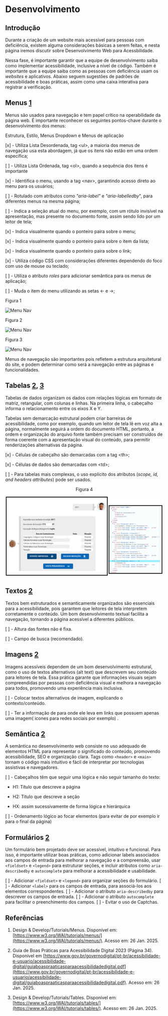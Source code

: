 
# Desenvolvimento

  

  

## Introdução

  

Durante a criação de um website mais acessível para pessoas com deficiência, existem alguma considerações básicas a serem feitas, e nesta página iremos discutir sobre Desenvolvimento Web para Acessbilidade.

  

Nessa fase, é importante garantir que a equipe de desenvolvimento saiba como implementar acessibilidade, inclusive a nível de código. Também é importante que a equipe saiba como as pessoas com deficiência usam os _websites_ e aplicativos. Abaixo seguem sugestões de padrões de acessibilidade e boas práticas, assim como uma caixa interativa para registrar a verificação.

  

## Menus [1](#1)

Menus são usados para navegação e tem papel crítico na operabilidade da página web. É importante reconhecer os seguintes pontos-chave durante o desenvolvimento dos menus:

Estrutura, Estilo, Menus Dropdown e Menus de aplicação

  

[x] - Utiliza Lista Desordenada, tag \<ul>, a maioria dos menus de navegação usa esta abordagem, já que os itens não estão em uma ordem específica;

[ ] - Utiliza Lista Ordenada, tag \<ol>, quando a sequência dos itens é importante

[x] - Identifica o menu, usando a tag \<nav>, garantindo acesso direto ao menu para os usuários;

[ ] - Rotulado com atributos como _"aria-label"_ e _"aria-labelledby_", para diferentes menus na mesma página;

[ ] - Indica a seleção atual do menu, por exemplo, com um rótulo invisível na apresentação, mas presente no documento fonte, assim sendo lido por um leitor de tela;

[x] - Indica visualmente quando o ponteiro paira sobre o menu;

[x] - Indica visualmente quando o ponteiro paira sobre o item da lista;

[x] - Indica visualmente quando o ponteiro paira sobre o link;

[x] - Utiliza código CSS com considerações diferentes dependendo do foco com uso de mouse ou teclado;

[ ] - Utiliza o atributo _roles_ para adicionar semântica para os menus de aplicação;

[ ] - Muda o item do menu utilizando as setas <- e ->;

  

Figura 1

![Menu Nav](imagens/page_desenv/menu_nav_ul)

Figura 2

![Menu Nav](imagens/page_desenv/menu_nav_ul_hover)

Figura 3

![Menu Nav](imagens/page_desenv/menu_nav_ul_keyboard_select)

  

Menus de navegação são importantes pois refletem a estrutura arquitetural do site, e podem determinar como será a navegação entre as páginas e funcionalidades.

  

## Tabelas [2](#2), [3](#3)

  

Tabelas de dados organizam os dados com relações lógicas em formato de matriz, retangular, com colunas e linhas. Na primeira linha, o cabeçalho informa o relacionamento entre os eixos X e Y.

Tabelas sem demarcação estrutural podem criar barreiras de acessibilidade, como por exemplo, quando um leitor de tela lê em voz alta a página, normalmente seguirá a ordem do documento HTML, portanto, a ordem e organização do arquivo fonte também precisam ser construídos de forma coerente com a apresentação visual do conteúdo, para permitir renderizações alternativas da página.

  

[x] - Células de cabeçalho são demarcadas com a tag \<th>;

  

[x] - Células de dados são demarcadas com \<td>;

  

[ ] - Para tabelas mais complexas, o uso explícito dos atributos (_scope, id, and headers attributes_) pode ser usados.

  

<p  style="text-align:center;">Figura 4</p>

![Como o website do INEP faz uso de tabelas:](imagens/page_desenv/tabela_INEP.PNG)

  

## Textos [2](#2)
Textos bem estruturados e semanticamente organizados são essenciais para a acessibilidade, pois garantem que leitores de tela interpretem corretamente o conteúdo. Um bom desenvolvimento textual facilita a navegação, tornando a página acessível a diferentes públicos.

[ ] - Altura das fontes não é fixa.

[ ] - Campo de busca (recomendado).
 
## Imagens [2](#2)
Imagens acessíveis dependem de um bom desenvolvimento estrutural, como o uso de textos alternativos (alt text) que descrevem seu conteúdo para leitores de tela. Essa prática garante que informações visuais sejam compreendidas por pessoas com deficiência visual e melhora a navegação para todos, promovendo uma experiência mais inclusiva.

[ ] - Colocar textos alternativos de imagem, explicando o contexto/conteúdo.

[ ] - Ter a informação de para onde ele leva em links que possuem apenas uma imagem( icones para redes sociais por exemplo) .

## Semântica [2](#2)
A semântica no desenvolvimento web consiste no uso adequado de elementos HTML para representar o significado do conteúdo, promovendo acessibilidade, SEO e organização clara. Tags como `<header>` e `<main>` tornam o código mais intuitivo e fácil de interpretar por tecnologias assistivas e navegadores.

[ ] - Cabeçalhos têm que seguir uma lógica e não seguir tamanho do texto:

- H1: Título que descreve a página

- H2: Título que descreve a seção

- HX: assim sucessivamente de forma lógica e hierárquica

[ ] - Ordenamento lógico ao focar elementos (para evitar de por exemplo ir para o final da página)


## Formulários [2](#2)
Um formulário bem projetado deve ser acessível, intuitivo e funcional. Para isso, é importante utilizar boas práticas, como adicionar labels associados aos campos de entrada para melhorar a navegação e a compreensão, usar `<fieldset>` e `<legend>` para estruturar seções, e incluir atributos como `aria-describedby` e `autocomplete` para melhorar a acessibilidade e usabilidade.

[ ] -   Adicionar `<fieldset>` e `<legend>` para organizar seções do formulário.
[ ] -   Adicionar `<label>` para os campos de entrada, para associá-los aos elementos correspondentes.
[ ] -   Adicionar o atributo `aria-describedby` para descrever os campos de entrada.
[ ] -   Adicionar o atributo `autocomplete` para facilitar o preenchimento dos campos.
[ ] - Evitar o uso de Captchas.


## Referências

  

1. Design & Develop/Tutorials/Menus. Disponível em: [https://www.w3.org/WAI/tutorials/menus/](https://www.w3.org/WAI/tutorials/menus/). Acesso em: 26 Jan. 2025.

  

2. Guia de Boas Práticas para Acessibilidade Digital 2023 (Página 34). Disponível em [https://www.gov.br/governodigital/pt-br/acessibilidade-e-usuario/acessibilidade-digital/guiaboaspraaticasparaacessibilidadedigital.pdf](https://www.gov.br/governodigital/pt-br/acessibilidade-e-usuario/acessibilidade-digital/guiaboaspraaticasparaacessibilidadedigital.pdf). Acesso em: 26 Jan. 2025.

  

3. Design & Develop/Tutorials/Tables. Disponível em: [https://www.w3.org/WAI/tutorials/tables/](https://www.w3.org/WAI/tutorials/tables/). Acesso em: 26 Jan. 2025.